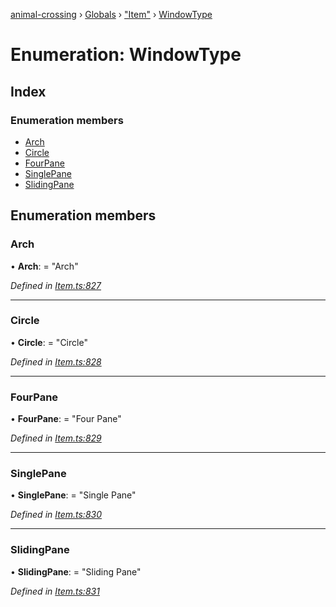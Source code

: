 [animal-crossing](../README.md) › [Globals](../globals.md) › ["Item"](../modules/_item_.md) › [WindowType](_item_.windowtype.md)

# Enumeration: WindowType

## Index

### Enumeration members

* [Arch](_item_.windowtype.md#arch)
* [Circle](_item_.windowtype.md#circle)
* [FourPane](_item_.windowtype.md#fourpane)
* [SinglePane](_item_.windowtype.md#singlepane)
* [SlidingPane](_item_.windowtype.md#slidingpane)

## Enumeration members

###  Arch

• **Arch**: = "Arch"

*Defined in [Item.ts:827](https://github.com/Norviah/animal-crossing/blob/d0e2651/module/types/Item.ts#L827)*

___

###  Circle

• **Circle**: = "Circle"

*Defined in [Item.ts:828](https://github.com/Norviah/animal-crossing/blob/d0e2651/module/types/Item.ts#L828)*

___

###  FourPane

• **FourPane**: = "Four Pane"

*Defined in [Item.ts:829](https://github.com/Norviah/animal-crossing/blob/d0e2651/module/types/Item.ts#L829)*

___

###  SinglePane

• **SinglePane**: = "Single Pane"

*Defined in [Item.ts:830](https://github.com/Norviah/animal-crossing/blob/d0e2651/module/types/Item.ts#L830)*

___

###  SlidingPane

• **SlidingPane**: = "Sliding Pane"

*Defined in [Item.ts:831](https://github.com/Norviah/animal-crossing/blob/d0e2651/module/types/Item.ts#L831)*
